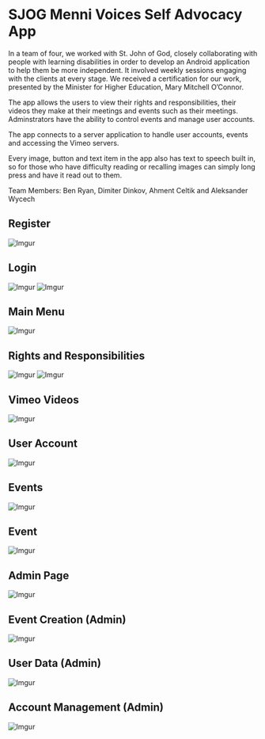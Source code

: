 # SJOG Menni Voices Self Advocacy App
In a team of four, we worked with St. John of God, closely collaborating with people with learning disabilities in order to develop an Android application to help them be more independent. It involved weekly sessions engaging with the clients at every stage. We received a certification for our work, presented by the Minister for Higher Education, Mary Mitchell O’Connor.

The app allows the users to view their rights and responsibilities, their videos they make at their meetings and events such as their meetings. Adminstrators have the ability to control events and manage user accounts. 

The app connects to a server application to handle user accounts, events and accessing the Vimeo servers.

Every image, button and text item in the app also has text to speech built in, so for those who have difficulty reading or recalling images can simply long press and have it read out to them.

Team Members: Ben Ryan, Dimiter Dinkov, Ahment Celtik and Aleksander Wycech

## Register
![Imgur](https://i.imgur.com/OlztrAm.png "Register")

## Login
![Imgur](https://i.imgur.com/ipoW1PM.png "Login")
![Imgur](https://i.imgur.com/EnYGu3H.png "Login")

## Main Menu
![Imgur](https://i.imgur.com/nH5s1Jc.png "Main Menu")

## Rights and Responsibilities
![Imgur](https://i.imgur.com/AiDXXqS.png "Rights")
![Imgur](https://i.imgur.com/XgSyhcQ.png "Sample Right")

## Vimeo Videos
![Imgur](https://i.imgur.com/DQoozXv.png "Videos")

## User Account
![Imgur](https://i.imgur.com/Hu5dYQV.png "Account")

## Events
![Imgur](https://i.imgur.com/Z4ffhzV.png "Calendar")

## Event
![Imgur](https://i.imgur.com/1uoHGqz.png "Calendar Item")

## Admin Page
![Imgur](https://i.imgur.com/nq62oMU.png "Admin")

## Event Creation (Admin)
![Imgur](https://i.imgur.com/iDqXgLY.png "Event Creation")

## User Data (Admin)
![Imgur](https://i.imgur.com/57FX2S5.png "User Data")

## Account Management (Admin)
![Imgur](https://i.imgur.com/gQq33IL.png "Manage Accounts")

